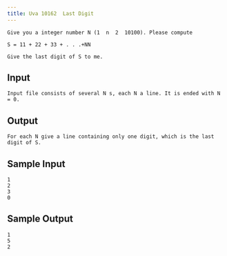 ```yaml
---
title: Uva 10162  Last Digit
---
```



```
Give you a integer number N (1  n  2  10100). Please compute

S = 11 + 22 + 33 + . . .+NN

Give the last digit of S to me.
```

## Input

```
Input file consists of several N s, each N a line. It is ended with N = 0.

```

## Output

```
For each N give a line containing only one digit, which is the last digit of S.

```

## Sample Input

```
1
2
3
0

```

## Sample Output

```
1
5
2
```
